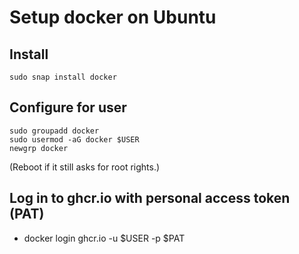 # Setup docker on Ubuntu

## Install

```
sudo snap install docker
```

## Configure for user

```
sudo groupadd docker
sudo usermod -aG docker $USER
newgrp docker
```
(Reboot if it still asks for root rights.)

## Log in to ghcr.io with personal access token (PAT)
- docker login ghcr.io -u $USER -p $PAT
